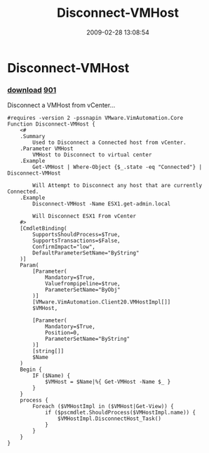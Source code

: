 ﻿---
pid:            900
parent:         0
children:       901
poster:         glnsize
title:          Disconnect-VMHost
date:           2009-02-28 13:08:54
description:    Disconnect a VMHost from vCenter…
format:         posh
---

# Disconnect-VMHost

### [download](900.ps1)  [901](901.md)

Disconnect a VMHost from vCenter…

```posh
#requires -version 2 -pssnapin VMware.VimAutomation.Core 
Function Disconnect-VMHost {
    <#
    .Summary
        Used to Disconnect a Connected host from vCenter.
    .Parameter VMHost
        VMHost to Disconnect to virtual center
    .Example
        Get-VMHost | Where-Object {$_.state -eq "Connected"} | Disconnect-VMHost
        
        Will Attempt to Disconnect any host that are currently Connected.
    .Example
        Disconnect-VMHost -Name ESX1.get-admin.local
        
        Will Disconnect ESX1 From vCenter
    #>
    [CmdletBinding(
        SupportsShouldProcess=$True,
	    SupportsTransactions=$False,
	    ConfirmImpact="low",
	    DefaultParameterSetName="ByString"
	)]
    Param(
        [Parameter(
            Mandatory=$True,
            Valuefrompipeline=$true,
            ParameterSetName="ByObj"
        )]
        [VMware.VimAutomation.Client20.VMHostImpl[]]
        $VMHost,
        
        [Parameter(
            Mandatory=$True,
            Position=0,
            ParameterSetName="ByString"
        )]
        [string[]]
        $Name
    )
    Begin {
        IF ($Name) {
            $VMHost = $Name|%{ Get-VMHost -Name $_ }
        }
    }
    process {
        Foreach ($VMHostImpl in ($VMHost|Get-View)) {
            if ($pscmdlet.ShouldProcess($VMHostImpl.name)) {
                $VMHostImpl.DisconnectHost_Task()
            }
        }
    }
}
```
